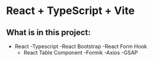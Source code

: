 # React + TypeScript + Vite

## What is in this project:

- React
  -Typescript
  -React Bootstrap
  -React Form Hook
  - React Table Component
    -Formik
    -Axios
    -GSAP
